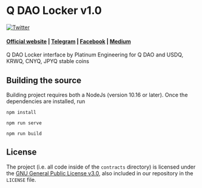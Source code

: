 # Q DAO Locker v1.0

[![Twitter](https://img.shields.io/twitter/url/https/FundPlatinum.svg)](https://twitter.com/FundPlatinum)

#### [Official website](https://usdq.platinum.fund/) | [Telegram](https://t.me/Platinumq) | [Facebook](https://www.facebook.com/FundPlatinum) | [Medium](https://medium.com/platinum-fund)

Q DAO Locker interface by Platinum Engineering for Q DAO and USDQ, KRWQ, CNYQ, JPYQ stable coins


## Building the source

Building project requires both a NodeJs (version 10.16 or later). Once the dependencies are installed, run

```
npm install
```
```
npm run serve
```
```
npm run build
```

## License

The project (i.e. all code inside of the `contracts` directory) is licensed under the
[GNU General Public License v3.0](https://www.gnu.org/licenses/gpl-3.0.en.html), also included
in our repository in the `LICENSE` file.
